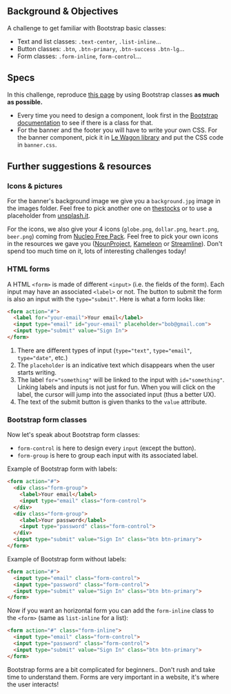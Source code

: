 ## Background & Objectives

A challenge to get familiar with Bootstrap basic classes:

- Text and list classes: `.text-center`, `.list-inline`...
- Button classes: `.btn`, `.btn-primary`, `.btn-success` `.btn-lg`...
- Form classes: `.form-inline`, `form-control`...

## Specs

In this challenge, reproduce [this page](http://lewagon.github.io/bootstrap-challenges/08-Final-airbnb-home-without-grid/) by using Bootstrap classes **as much as possible.**

- Every time you need to design a component, look first in the [Bootstrap documentation](http://getbootstrap.com/) to see if there is a class for that.
- For the banner and the footer you will have to write your own CSS. For the banner component, pick it in [Le Wagon library](http://lewagon.github.io/ui-components/#banner) and put the CSS code in `banner.css`.

## Further suggestions & resources

### Icons & pictures

For the banner's background image we give you a `background.jpg` image in the images folder. Feel free to pick another one on [thestocks](http://thestocks.im/) or to use a placeholder from [unsplash.it](http://unsplash.it).

For the icons, we also give your 4 icons (`globe.png`, `dollar.png`, `heart.png`, `beer.png`) coming from [Nucleo Free Pack](https://nucleoapp.com/). Feel free to pick your own icons in the resources we gave you ([NounProject](http://thenounproject.com/), [Kameleon](http://www.kameleon.pics/) or [Streamline](http://www.streamlineicons.com/)). Don't spend too much time on it, lots of interesting challenges today!

### HTML forms

A HTML `<form>` is made of different `<input>` (i.e. the fields of the form). Each input may have an associated `<label>` or not. The button to submit the form is also an input with the `type="submit"`. Here is what a form looks like:

```html
<form action="#">
  <label for="your-email">Your email</label>
  <input type="email" id="your-email" placeholder="bob@gmail.com">
  <input type="submit" value="Sign In">
</form>
```

1. There are different types of input (`type="text"`, `type="email"`, `type="date"`, etc.)
2. The `placeholder` is an indicative text which disappears when the user starts writing.
3. The label `for="something"` will be linked to the input with `id="something"`. Linking labels and inputs is not just for fun. When you will click on the label, the cursor will jump into the associated input (thus a better UX).
4. The text of the submit button is given thanks to the `value` attribute.

### Bootstrap form classes

Now let's speak about Bootstrap form classes:

- `form-control` is here to design every `input` (except the button).
- `form-group` is here to group each input with its associated label.

Example of Bootstrap form with labels:

```html
<form action="#">
  <div class="form-group">
    <label>Your email</label>
    <input type="email" class="form-control">
  </div>
  <div class="form-group">
    <label>Your password</label>
    <input type="password" class="form-control">
  </div>
  <input type="submit" value="Sign In" class="btn btn-primary">
</form>
```

Example of Bootstrap form without labels:

```html
<form action="#">
  <input type="email" class="form-control">
  <input type="password" class="form-control">
  <input type="submit" value="Sign In" class="btn btn-primary">
</form>
```

Now if you want an horizontal form you can add the `form-inline` class to the `<form>` (same as `list-inline` for a list):

```html
<form action="#" class="form-inline">
  <input type="email" class="form-control">
  <input type="password" class="form-control">
  <input type="submit" value="Sign In" class="btn btn-primary">
</form>
```

Bootstrap forms are a bit complicated for beginners.. Don't rush and take time to understand them. Forms are very important in a website, it's where the user interacts!
